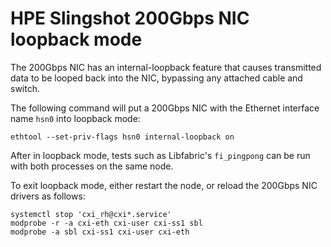 # HPE Slingshot 200Gbps NIC loopback mode

The 200Gbps NIC has an internal-loopback feature that causes transmitted data to be looped back into the NIC, bypassing any attached cable and switch.

The following command will put a 200Gbps NIC with the Ethernet interface name `hsn0` into loopback mode:

```screen
ethtool --set-priv-flags hsn0 internal-loopback on
```

After in loopback mode, tests such as Libfabric's `fi_pingpong` can be run with both processes on the same node.

To exit loopback mode, either restart the node, or reload the 200Gbps NIC drivers as follows:

```screen
systemctl stop 'cxi_rh@cxi*.service'
modprobe -r -a cxi-eth cxi-user cxi-ss1 sbl
modprobe -a sbl cxi-ss1 cxi-user cxi-eth
```
